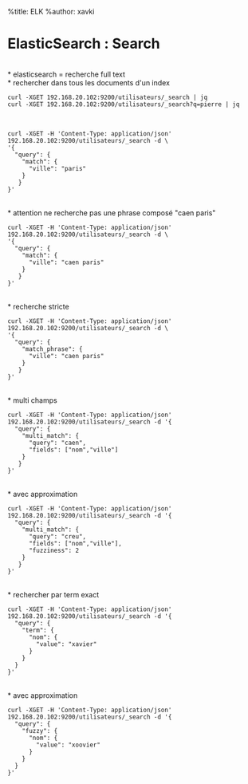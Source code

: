 %title: ELK
%author: xavki


# ElasticSearch : Search


<br>
* elasticsearch = recherche full text

<br>
* rechercher dans tous les documents d'un index

```
curl -XGET 192.168.20.102:9200/utilisateurs/_search | jq
curl -XGET 192.168.20.102:9200/utilisateurs/_search?q=pierre | jq
```

<br>

```
curl -XGET -H 'Content-Type: application/json' 192.168.20.102:9200/utilisateurs/_search -d \
'{
  "query": {
    "match": {
      "ville": "paris"
    }
   }
}'
```

<br>
* attention ne recherche pas une phrase composé "caen paris"

```
curl -XGET -H 'Content-Type: application/json' 192.168.20.102:9200/utilisateurs/_search -d \
'{
  "query": {
    "match": { 
      "ville": "caen paris"
    }
   }
}'
```

<br>
* recherche stricte

```
curl -XGET -H 'Content-Type: application/json' 192.168.20.102:9200/utilisateurs/_search -d \
'{
  "query": {
    "match_phrase": {
      "ville": "caen paris"
    }
   }
}'
```

<br>
* multi champs


```
curl -XGET -H 'Content-Type: application/json' 192.168.20.102:9200/utilisateurs/_search -d '{
  "query": {
    "multi_match": {
      "query": "caen",
      "fields": ["nom","ville"]
    }
   }
}'
```

<br>
* avec approximation

```
curl -XGET -H 'Content-Type: application/json' 192.168.20.102:9200/utilisateurs/_search -d '{
  "query": {
    "multi_match": {
      "query": "creu",
      "fields": ["nom","ville"],
      "fuzziness": 2
    }
   }
}'
```

<br>
* rechercher par term exact

```
curl -XGET -H 'Content-Type: application/json' 192.168.20.102:9200/utilisateurs/_search -d '{
  "query": {
    "term": {
      "nom": {
      	"value": "xavier"
      }
    }
  }
}'
```

<br>
* avec approximation

```
curl -XGET -H 'Content-Type: application/json' 192.168.20.102:9200/utilisateurs/_search -d '{
  "query": {
    "fuzzy": {
      "nom": {
        "value": "xoovier"
      }
    }
  }
}'
```
